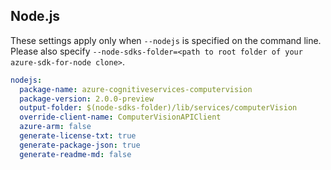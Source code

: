 ## Node.js

These settings apply only when `--nodejs` is specified on the command line.
Please also specify `--node-sdks-folder=<path to root folder of your azure-sdk-for-node clone>`.

``` yaml $(nodejs)
nodejs:
  package-name: azure-cognitiveservices-computervision
  package-version: 2.0.0-preview
  output-folder: $(node-sdks-folder)/lib/services/computerVision
  override-client-name: ComputerVisionAPIClient
  azure-arm: false
  generate-license-txt: true
  generate-package-json: true
  generate-readme-md: false
```
